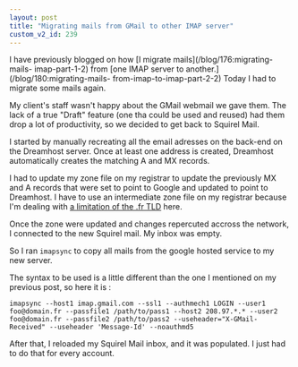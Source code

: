 ```yaml
---
layout: post
title: "Migrating mails from GMail to other IMAP server"
custom_v2_id: 239
---
```


I have previously blogged on how [I migrate mails](/blog/176:migrating-mails-
imap-part-1-2) from [one IMAP server to another.](/blog/180:migrating-mails-
from-imap-to-imap-part-2-2) Today I had to migrate some mails again.

My client's staff wasn't happy about the GMail webmail we gave them. The lack
of a true "Draft" feature (one tha could be used and reused) had them drop a
lot of productivity, so we decided to get back to Squirel Mail.

I started by manually recreating all the email adresses on the back-end on the
Dreamhost server. Once at least one address is created, Dreamhost
automatically creates the matching A and MX records.

I had to update my zone file on my registrar to update the previously MX and A
records that were set to point to Google and updated to point to Dreamhost. I
have to use an intermediate zone file on my registrar because I'm dealing with
[a limitation of the .fr TLD](/blog/24:configuring-a-fr-with-dreamhost) here.

Once the zone were updated and changes repercuted accross the network, I
connected to the new Squirel mail. My inbox was empty.

So I ran `imapsync` to copy all mails from the google hosted service to my new
server.

The syntax to be used is a little different than the one I mentioned on my
previous post, so here it is :

    
    imapsync --host1 imap.gmail.com --ssl1 --authmech1 LOGIN --user1 foo@domain.fr --passfile1 /path/to/pass1 --host2 208.97.*.* --user2 foo@domain.fr --passfile2 /path/to/pass2 --useheader="X-GMail-Received" --useheader 'Message-Id' --noauthmd5

After that, I reloaded my Squirel Mail inbox, and it was populated. I just had
to do that for every account.

